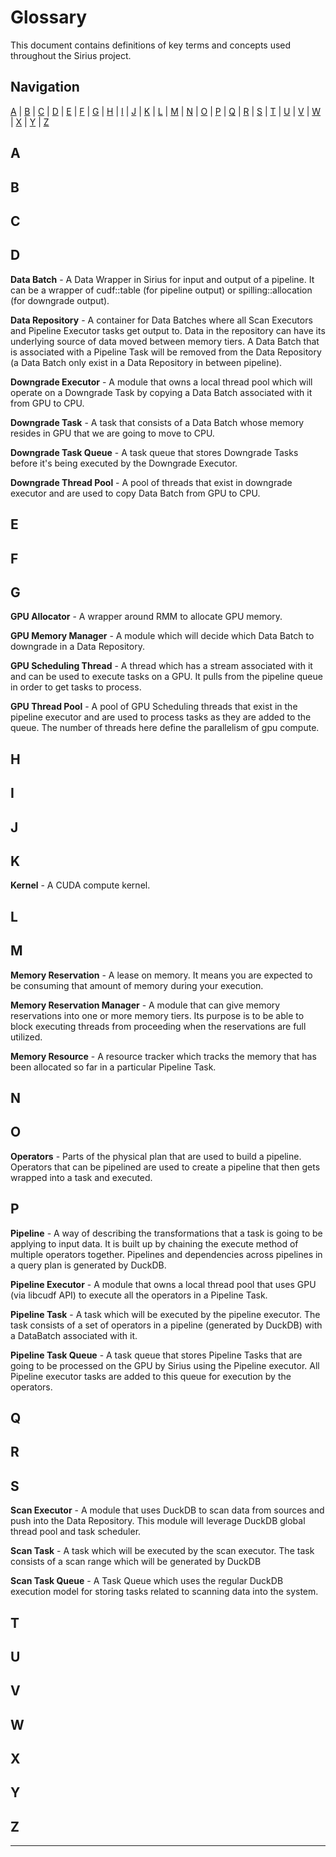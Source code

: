 # Glossary

This document contains definitions of key terms and concepts used throughout the Sirius project.

## Navigation

[A](#a) | [B](#b) | [C](#c) | [D](#d) | [E](#e) | [F](#f) | [G](#g) | [H](#h) | [I](#i) | [J](#j) | [K](#k) | [L](#l) | [M](#m) | [N](#n) | [O](#o) | [P](#p) | [Q](#q) | [R](#r) | [S](#s) | [T](#t) | [U](#u) | [V](#v) | [W](#w) | [X](#x) | [Y](#y) | [Z](#z)

## A

## B

## C

## D

**Data Batch** - A Data Wrapper in Sirius for input and output of a pipeline. It can be a wrapper of cudf::table (for pipeline output) or spilling::allocation (for downgrade output).

**Data Repository** - A container for Data Batches where all Scan Executors and Pipeline Executor tasks get output to. Data in the repository can have its underlying source of data moved between memory tiers. A Data Batch that is associated with a Pipeline Task will be removed from the Data Repository (a Data Batch only exist in a Data Repository in between pipeline).

**Downgrade Executor** - A module that owns a local thread pool which will operate on a Downgrade Task by copying a Data Batch associated with it from GPU to CPU.

**Downgrade Task** - A task that consists of a Data Batch whose memory resides in GPU that we are going to move to CPU.

**Downgrade Task Queue** - A task queue that stores Downgrade Tasks before it's being executed by the Downgrade Executor.

**Downgrade Thread Pool** - A pool of threads that exist in downgrade executor and are used to copy Data Batch from GPU to CPU.

## E

## F

## G

**GPU Allocator** - A wrapper around RMM to allocate GPU memory.

**GPU Memory Manager** - A module which will decide which Data Batch to downgrade in a Data Repository.

**GPU Scheduling Thread** - A thread which has a stream associated with it and can be used to execute tasks on a GPU. It pulls from the pipeline queue in order to get tasks to process.

**GPU Thread Pool** - A pool of GPU Scheduling threads that exist in the pipeline executor and are used to process tasks as they are added to the queue. The number of threads here define the parallelism of gpu compute.

## H

## I

## J

## K

**Kernel** - A CUDA compute kernel.

## L

## M

**Memory Reservation** - A lease on memory. It means you are expected to be consuming that amount of memory during your execution.

**Memory Reservation Manager** - A module that can give memory reservations into one or more memory tiers. Its purpose is to be able to block executing threads from proceeding when the reservations are full utilized.

**Memory Resource** - A resource tracker which tracks the memory that has been allocated so far in a particular Pipeline Task.

## N

## O

**Operators** - Parts of the physical plan that are used to build a pipeline. Operators that can be pipelined are used to create a pipeline that then gets wrapped into a task and executed.

## P

**Pipeline** - A way of describing the transformations that a task is going to be applying to input data. It is built up by chaining the execute method of multiple operators together. Pipelines and dependencies across pipelines in a query plan is generated by DuckDB.

**Pipeline Executor** - A module that owns a local thread pool that uses GPU (via libcudf API) to execute all the operators in a Pipeline Task.

**Pipeline Task** - A task which will be executed by the pipeline executor. The task consists of a set of operators in a pipeline (generated by DuckDB) with a DataBatch associated with it.

**Pipeline Task Queue** - A task queue that stores Pipeline Tasks that are going to be processed on the GPU by Sirius using the Pipeline executor. All Pipeline executor tasks are added to this queue for execution by the operators.

## Q

## R

## S

**Scan Executor** - A module that uses DuckDB to scan data from sources and push into the Data Repository. This module will leverage DuckDB global thread pool and task scheduler.

**Scan Task** - A task which will be executed by the scan executor. The task consists of a scan range which will be generated by DuckDB

**Scan Task Queue** - A Task Queue which uses the regular DuckDB execution model for storing tasks related to scanning data into the system.

## T

## U

## V

## W

## X

## Y

## Z

---

